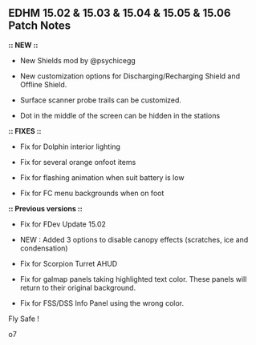 ## EDHM 15.02 & 15.03 & 15.04 & 15.05 & 15.06 Patch Notes

**:: NEW ::**

- New Shields mod by @psychicegg

- New customization options for Discharging/Recharging Shield and Offline Shield.

- Surface scanner probe trails can be customized.

- Dot in the middle of the screen can be hidden in the stations


**:: FIXES ::**

- Fix for Dolphin interior lighting

- Fix for several orange onfoot items

- Fix for flashing animation when suit battery is low

- Fix for FC menu backgrounds when on foot



**:: Previous versions ::**

- Fix for FDev Update 15.02

- NEW : Added 3 options to disable canopy effects (scratches, ice and condensation)

- Fix for Scorpion Turret AHUD

- Fix for galmap panels taking highlighted text color. These panels will return to their original background.

- Fix for FSS/DSS Info Panel using the wrong color.

Fly Safe !

o7
